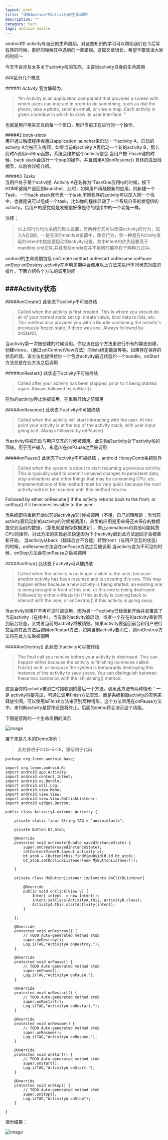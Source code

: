 ```yaml
---
layout: post
title: "详解Android中Activity的生命周期"
description: ""
category: tech
tags: android mobile
---
```

android中 activity有自己的生命周期，对这些知识的学习可以帮助我们在今后写程序的时候，更好的理解其中遇到的一些错误。这篇文章很长，希望不要耽误大家的时间～


今天不会涉及太多关于activity栈的东西，主要说activity自身的生命周期

###区分几个概念 

#####1 *Activity* 官方解释为:
> “An Activity is an application component that provides a screen with which users can interact in order to do something, such as dial the  phone, take a photo, send an email, or view a map. Each activity is given a window in which to draw its user interface. ”

也就是用户用来交互的每一个窗口，用户当前正在进行的一个操作。

#####2 *back-stack*  
用户通过触摸程序会通过application launcher来启动一个activity A，启动的activity A会被压入栈顶，如果当前的activity A再启动一个新的activity B，那么此时A调用onStop函数，系统会维护这个activity信息.当用户按下back键的时候，back stack会进行一个pop的操作，并且调用A的onResume()  具体的进出栈细节，以后会详细介绍。


#####3 *Tasks*  
当用户处于某个activi提: Activity A在名称为"TaskOne应用ty的时候，按下HOME键用户返回到launcher，此时，如果用户再触摸新的应用，则新建一个Task，一个back stack就代表一个task.不同程序的activity可以压入同一个栈中，也就是说可以组成一个task，比如你的程序启动了一个系统自带的发短信的activity，给用户的感觉就是发短信好像是你的程序中的一个功能一样。


注释：

>以上的行为均为系统的默认设置，有两种方式可以改变activity的行为，加入A启动B，一是在B的manifest设置中，改变行为，另一种是在Activity发起的intent中指定要启动的activity设置，其中Intent的优先级要高于manifest.xml文件,并且有些mode在并不是同时都存在于两种方式中。


android的生命周期包括  onCreate onStart onRestart onResume onPause onStop onDestroy ,activity在声明周期中会调用以上方法来执行不同状态对应的操作，下面介绍各个方法的调用时间

###Activity状态
---------------------------------------------------------------------------------

#####onCreate()     此状态下activity不可被终结 

>Called when the activity is first created. This is where you should do all of your normal static set up: create views, bind data to lists, etc. This method also provides you with a Bundle containing the activity's previously frozen state, if there was one.
Always followed by onStart().

当activity第一次被创建的时候调用。你应该在这个方法里进行所有的静态创建，创建views，（通过setContnetView方法）向lists绑定数据等等。如果存在保存的状态的话，该方法也提供给你一个包含activity最近状态的一个bundle。onStart方法总是在此方法之后调用


#####onRestart()    此状态下activity不可被终结 

>Called after your activity has been stopped, prior to it being started again.
Always followed by onStart()

在你的activity停止后被调用，在重新开始之前调用


#####onResume()    此状态下activity不可被终结 

>Called when the activity will start interacting with the user. At this point your activity is at the top of the activity stack, with user input going to it.
Always followed by onPause().

当activity将被启动与用户交互的时候被调用。此刻你的activity处于activity栈的顶端，用于用户输入，永远///在onPause之后被调用

#####onPause()    此状态下activity不可被终结 ，android HoneyComb系统除外

>Called when the system is about to start resuming a previous activity. This is typically used to commit unsaved changes to persistent data, stop animations and other things that may be consuming CPU, etc. Implementations of this method must be very quick because the next activity will not be resumed until this method returns.

Followed by either onResume() if the activity returns back to the front, or onStop() if it becomes invisible to the user.

当系统即将重新开始以前的activity的时候被调用（不懂，自己的理解是：当当前activity要启动新的activity的时候被调用），典型的应用是用来将还未保存的数据提交到当前的数据，（意思就是保存数据更新），停止animations和其他可能耗费CPU的操作。对此方法的实现必须快速因为下个activity直到此方法返回才会被重新开始。
当activity从back（翻译后台不合适）转到front（与用户交互的状态）的时候，onResume方法会在onPause方法之后被调用
当activity变为不可见的时候，onStop方法会在onPause之后被调用

#####onStop()    此状态下activity可以被终结 

>Called when the activity is no longer visible to the user, because another activity has been resumed and is covering this one. This may happen either because a new activity is being started, an existing one is being brought in front of this one, or this one is being destroyed.
Followed by either onRestart() if this activity is coming back to interact with the user, or onDestroy() if this activity is going away.


当activity对用户不再可见时被调用，因为另一个activity已经重新开始并且覆盖了当前activity（在栈中）。当有新的activity被启动，或者一个存在的activity重新回到前台状态，又或者当前的activity将被销毁。如果activity要返回前台和用户进行交互则在此方法后调用onReatart方法，如果当前activity要消亡，则onDestroy方法将在此方法后被调用


#####onDestroy()     此状态下activity可以被终结

>The final call you receive before your activity is destroyed. This can happen either because the activity is finishing (someone called finish() on it, or because the system is temporarily destroying this instance of the activity to save space. You can distinguish between these two scenarios with the isFinishing() method.

这是当你的activity被消亡时接收到的最后一个方法。调用此方法有两种情形：一是 activity将要完成，可通过调用finish方法实现。而是系统销毁activity的实例来释放空间。可以使用isFinish方法来区别两种情形。这个方法常用在onPause方法中，来判断activity是暂停还是将终止。后面的demo将会演示这个功能。


下图是官网的一个生命周期的演示

![image](/assets/images/pages/activity_lifecycle.png)

接下来是几本的Demo演示：
> 此处修改于2013-5-28，重写列子代码

    package org.leeon.android.base;
   
	import org.leeon.android.R;
	import android.app.Activity;
	import android.content.Intent;
	import android.os.Bundle;
	import android.util.Log;
	import android.view.Menu;
	import android.view.View;
	import android.view.View.OnClickListener;
	import android.widget.Button;

	public class ActivityA extends Activity {

		private static final String TAG = "androidtaste";
		
		private Button bt_atob;

		@Override
		protected void onCreate(Bundle savedInstanceState) {
			super.onCreate(savedInstanceState);
			setContentView(R.layout.activity_a);
			bt_atob = (Button)this.findViewById(R.id.bt_atob);
			bt_atob.setOnClickListener(new MyButtonListener());
			
		}
		
		private class MyButtonListener implements OnClickListener{

			@Override
			public void onClick(View v) {
				Intent intent  = new Intent();
				intent.setClass(ActivityA.this, ActivityB.class);
				ActivityA.this.startActivity(intent);
			}
			
		};
		
		@Override
		protected void onDestroy() {
			// TODO Auto-generated method stub
			super.onDestroy();
			Log.i(TAG,"ActivityA onDestroy.");
		}

		@Override
		protected void onPause() {
			// TODO Auto-generated method stub
			super.onPause();
			Log.i(TAG,"ActivityA onPause.");
		}

		@Override
		protected void onRestart() {
			// TODO Auto-generated method stub
			super.onRestart();
			Log.i(TAG,"ActivityA onRestart.");
		}

		@Override
		protected void onResume() {
			// TODO Auto-generated method stub
			super.onResume();
			Log.i(TAG,"ActivityA onResume.");
		}

		@Override
		protected void onStart() {
			// TODO Auto-generated method stub
			super.onStart();
			Log.i(TAG,"ActivityA onStart.");
		}

		@Override
		protected void onStop() {
			// TODO Auto-generated method stub
			super.onStop();
			Log.i(TAG,"ActivityA onStop");
		}

	}


演示结果：

![image](/assets/images/pages/android-life-shot.png)




